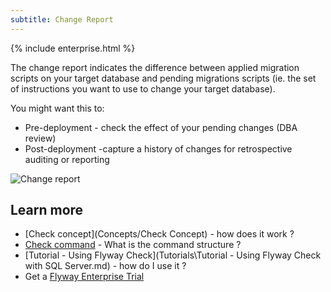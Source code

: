 ```yaml
---
subtitle: Change Report
---
```

{% include enterprise.html %}

The change report indicates the difference between applied migration scripts on your target database and pending migrations scripts (ie. the set of instructions you want to use to change your target database).

You might want this to:

* Pre-deployment - check the effect of your pending changes (DBA review)
* Post-deployment -capture a history of changes for retrospective auditing or reporting

![Change report](assets/change_report_screenshot.png)

## Learn more
* [Check concept](Concepts/Check Concept) - how does it work ?
* [Check command](Commands/Check) - What is the command structure ?
* [Tutorial - Using Flyway Check](Tutorials\Tutorial - Using Flyway Check with SQL Server.md) - how do I use it ?
* Get a [Flyway Enterprise Trial](https://www.red-gate.com/products/flyway/enterprise/trial/)